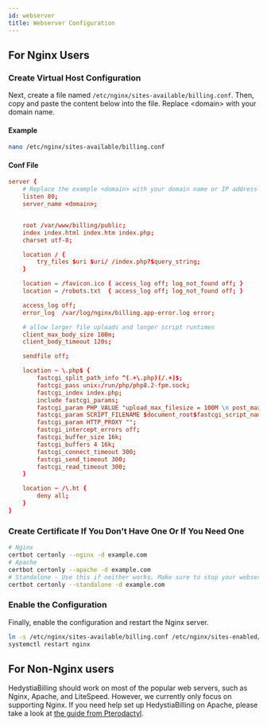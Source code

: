 ```yaml
---
id: webserver
title: Webserver Configuration
---
```


## For Nginx Users

### Create Virtual Host Configuration

Next, create a file named `/etc/nginx/sites-available/billing.conf`. Then, copy and paste the content below into the file. Replace &lt;domain&gt; with your domain name.

#### Example

```bash
nano /etc/nginx/sites-available/billing.conf
```

#### Conf File

```conf
server {
    # Replace the example <domain> with your domain name or IP address
    listen 80;
    server_name <domain>;


    root /var/www/billing/public;
    index index.html index.htm index.php;
    charset utf-8;

    location / {
        try_files $uri $uri/ /index.php?$query_string;
    }

    location = /favicon.ico { access_log off; log_not_found off; }
    location = /robots.txt  { access_log off; log_not_found off; }

    access_log off;
    error_log  /var/log/nginx/billing.app-error.log error;

    # allow larger file uploads and longer script runtimes
    client_max_body_size 100m;
    client_body_timeout 120s;

    sendfile off;

    location ~ \.php$ {
        fastcgi_split_path_info ^(.+\.php)(/.+)$;
        fastcgi_pass unix:/run/php/php8.2-fpm.sock;
        fastcgi_index index.php;
        include fastcgi_params;
        fastcgi_param PHP_VALUE "upload_max_filesize = 100M \n post_max_size=100M";
        fastcgi_param SCRIPT_FILENAME $document_root$fastcgi_script_name;
        fastcgi_param HTTP_PROXY "";
        fastcgi_intercept_errors off;
        fastcgi_buffer_size 16k;
        fastcgi_buffers 4 16k;
        fastcgi_connect_timeout 300;
        fastcgi_send_timeout 300;
        fastcgi_read_timeout 300;
    }

    location ~ /\.ht {
        deny all;
    }
}
```

### Create Certificate If You Don't Have One Or If You Need One

```bash
# Nginx
certbot certonly --nginx -d example.com
# Apache
certbot certonly --apache -d example.com
# Standalone - Use this if neither works. Make sure to stop your webserver first when using this method.
certbot certonly --standalone -d example.com
```

### Enable the Configuration

Finally, enable the configuration and restart the Nginx server.

```bash
ln -s /etc/nginx/sites-available/billing.conf /etc/nginx/sites-enabled/billing.conf
systemctl restart nginx
```

## For Non-Nginx users

HedystiaBilling should work on most of the popular web servers, such as Nginx, Apache, and LiteSpeed. However, we currently only focus on supporting Nginx. If you need help set up HedystiaBilling on Apache, please take a look at [the guide from Pterodactyl](https://pterodactyl.io/panel/1.0/webserver_configuration.html#apache-with-ssl).
